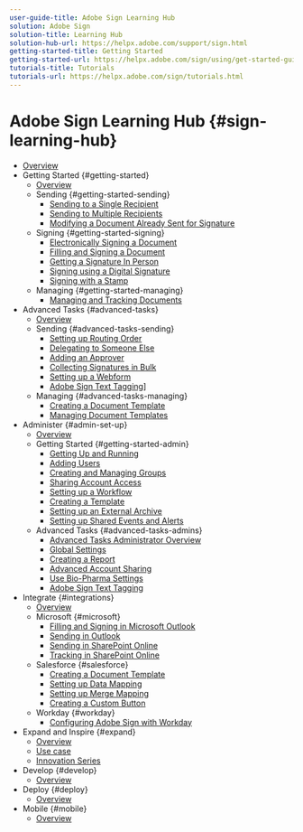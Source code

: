 ```yaml
---
user-guide-title: Adobe Sign Learning Hub
solution: Adobe Sign
solution-title: Learning Hub
solution-hub-url: https://helpx.adobe.com/support/sign.html
getting-started-title: Getting Started
getting-started-url: https://helpx.adobe.com/sign/using/get-started-guide.html
tutorials-title: Tutorials
tutorials-url: https://helpx.adobe.com/sign/tutorials.html
---
```


# Adobe Sign Learning Hub {#sign-learning-hub}

+ [Overview](overview.md)
+ Getting Started {#getting-started}
  + [Overview](beginner-users-overview.md)
  + Sending {#getting-started-sending}
    + [Sending to a Single Recipient](sign-beginner-tutorials/send-to-single-recipient.md)
    + [Sending to Multiple Recipients](sign-beginner-tutorials/send-to-multiple-recipients.md)
    + [Modifying a Document Already Sent for Signature](sign-beginner-tutorials/modify-in-flight.md)
  + Signing {#getting-started-signing}
    + [Electronically Signing a Document](sign-beginner-tutorials/electronically-sign-a-document.md)
    + [Filling and Signing a Document](sign-beginner-tutorials/fill-and-sign.md)
    + [Getting a Signature In Person](sign-beginner-tutorials/sign-in-person.md)
    + [Signing using a Digital Signature](sign-beginner-tutorials/sign-with-a-digital-signature.md)
    + [Signing with a Stamp](sign-beginner-tutorials/sign-with-a-stamp.md)
  + Managing {#getting-started-managing}
    + [Managing and Tracking Documents](sign-beginner-tutorials/manage-and-track.md)
+ Advanced Tasks {#advanced-tasks}
  + [Overview](advanced-users-overview.md)
  + Sending {#advanced-tasks-sending}
    + [Setting up Routing Order](sign-advanced-users/setting-up-routing.md)
    + [Delegating to Someone Else](sign-advanced-users/delegate-signature.md)
    + [Adding an Approver](sign-advanced-users/add-an-approver.md)
    + [Collecting Signatures in Bulk](sign-advanced-users/megasign.md)
    + [Setting up a Webform](sign-advanced-users/webform.md)
    + [Adobe Sign Text Tagging](sign-advanced-users/adobe-sign-text-tagging.md)]
  + Managing {#advanced-tasks-managing}
    + [Creating a Document Template](sign-advanced-users/create-a-template.md)
    + [Managing Document Templates](sign-advanced-users/edit-a-template.md)
+ Administer {#admin-set-up}
  + [Overview](intro-admin-overview.md)
  + Getting Started {#getting-started-admin}
    + [Getting Up and Running](up-and-running-admin.md)
    + [Adding Users](add-users-to-your-account.md)
    + [Creating and Managing Groups](create-and-manage-groups.md)
    + [Sharing Account Access](share-account-access.md)
    + [Setting up a Workflow](building-a-custom-workflow.md)
    + [Creating a Template](create-an-agreement-template.md)
    + [Setting up an External Archive](set-up-your-external-archive.md)
    + [Setting up Shared Events and Alerts](set-up-shared-events-and-alert.md)
  + Advanced Tasks {#advanced-tasks-admins}
    + [Advanced Tasks Administrator Overview](advanced-admin-overview.md)
    + [Global Settings](learn-about-global-settings.md)
    + [Creating a Report](create-a-report.md)
    + [Advanced Account Sharing](advanced-account-sharing.md)
    + [Use Bio-Pharma Settings](use-bio-pharma-settings.md)
    + [Adobe Sign Text Tagging](sign-advanced-users/adobe-sign-text-tagging.md)
+ Integrate {#integrations}
  + [Overview](integrations-overview.md)
  + Microsoft {#microsoft}
    + [Filling and Signing in Microsoft Outlook](fill-and-sign-doc-microsoft-outlook.md)
    + [Sending in Outlook](send-for-signature-with-outlook.md)
    + [Sending in SharePoint Online](send-for-signature-with-sharepoint-online.md)
    + [Tracking in SharePoint Online](track-an-agreement-with-sharepoint-online.md)
  + Salesforce {#salesforce}
    + [Creating a Document Template](create-an-agreement-template-with-salesforce.md)
    + [Setting up Data Mapping](set-up-data-mapping.md)
    + [Setting up Merge Mapping](set-up-merging-map.md)
    + [Creating a Custom Button](create-a-custom-button.md)
  + Workday {#workday}
    + [Configuring Adobe Sign with Workday](workday.md)
+ Expand and Inspire {#expand}
  + [Overview](inspire-expand-overview.md)
  + [Use case](use-case.md)
  + [Innovation Series](innovation-series.md)
+ Develop {#develop}
  + [Overview](develop-overview.md)
+ Deploy  {#deploy}
  + [Overview](deploy-overview.md)
+ Mobile  {#mobile}
  + [Overview](mobile-overview.md)
